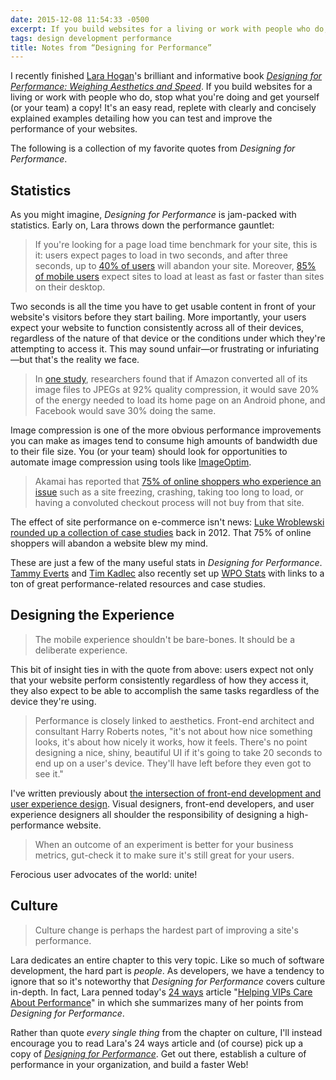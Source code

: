 ```yaml
---
date: 2015-12-08 11:54:33 -0500
excerpt: If you build websites for a living or work with people who do, stop what you’re doing and get yourself (or your team) a copy of this book.
tags: design development performance
title: Notes from “Designing for Performance”
---
```


I recently finished [Lara Hogan](http://larahogan.me/)'s brilliant and informative book <cite>[Designing for Performance: Weighing Aesthetics and Speed](http://www.amazon.com/dp/1491902515/?tag=sixtwothree-20)</cite>. If you build websites for a living or work with people who do, stop what you're doing and get yourself (or your team) a copy! It's an easy read, replete with clearly and concisely explained examples detailing how you can test and improve the performance of your websites.

The following is a collection of my favorite quotes from <cite>Designing for Performance</cite>.

## Statistics

As you might imagine, <cite>Designing for Performance</cite> is jam-packed with statistics. Early on, Lara throws down the performance gauntlet:

> If you're looking for a page load time benchmark for your site, this is it: users expect pages to load in two seconds, and after three seconds, up to [40% of users](http://www.mcrinc.com/Documents/Newsletters/201110_why_web_performance_matters.pdf) will abandon your site. Moreover, [85% of mobile users](http://www.radware.com/Products/FastView/) expect sites to load at least as fast or faster than sites on their desktop.

Two seconds is all the time you have to get usable content in front of your website's visitors before they start bailing. More importantly, your users expect your website to function consistently across all of their devices, regardless of the nature of that device or the conditions under which they're attempting to access it. This may sound unfair—or frustrating or infuriating—but that's the reality we face.

> In [one study](http://www2012.org/proceedings/proceedings/p41.pdf), researchers found that if Amazon converted all of its image files to JPEGs at 92% quality compression, it would save 20% of the energy needed to load its home page on an Android phone, and Facebook would save 30% doing the same.

Image compression is one of the more obvious performance improvements you can make as images tend to consume high amounts of bandwidth due to their file size. You (or your team) should look for opportunities to automate image compression using tools like [ImageOptim](https://imageoptim.com/).

> Akamai has reported that [75% of online shoppers who experience an issue](https://www.akamai.com/dl/reports/Site_Abandonment_Final_Report.pdf) such as a site freezing, crashing, taking too long to load, or having a convoluted checkout process will not buy from that site.

The effect of site performance on e-commerce isn't news: [Luke Wroblewski rounded up a collection of case studies](http://www.lukew.com/ff/entry.asp?1553) back in 2012. That 75% of online shoppers will abandon a website blew my mind.

These are just a few of the many useful stats in <cite>Designing for Performance</cite>. [Tammy Everts](https://tammyeverts.wordpress.com/) and [Tim Kadlec](https://timkadlec.com/) also recently set up [WPO Stats](https://wpostats.com/) with links to a ton of great performance-related resources and case studies.

## Designing the Experience

> The mobile experience shouldn't be bare-bones. It should be a deliberate experience.

This bit of insight ties in with the quote from above: users expect not only that your website perform consistently regardless of how they access it, they also expect to be able to accomplish the same tasks regardless of the device they're using.

> Performance is closely linked to aesthetics. Front-end architect and consultant Harry Roberts notes, "it's not about how nice something looks, it's about how nicely it works, how it feels. There's no point designing a nice, shiny, beautiful UI if it's going to take 20 seconds to end up on a user's device. They'll have left before they even got to see it."

I've written previously about [the intersection of front-end development and user experience design](/posts/front-end-development-is-user-experience-design). Visual designers, front-end developers, and user experience designers all shoulder the responsibility of designing a high-performance website.

> When an outcome of an experiment is better for your business metrics, gut-check it to make sure it's still great for your users.

Ferocious user advocates of the world: unite!

## Culture

> Culture change is perhaps the hardest part of improving a site's performance.

Lara dedicates an entire chapter to this very topic. Like so much of software development, the hard part is _people_. As developers, we have a tendency to ignore that so it's noteworthy that <cite>Designing for Performance</cite> covers culture in-depth. In fact, Lara penned today's [24 ways](https://24ways.org/) article "[Helping VIPs Care About Performance](https://24ways.org/2015/helping-vips-care-about-performance/)" in which she summarizes many of her points from <cite>Designing for Performance</cite>.

Rather than quote _every single thing_ from the chapter on culture, I'll instead encourage you to read Lara's 24 ways article and (of course) pick up a copy of <cite>[Designing for Performance](http://www.amazon.com/dp/1491902515/?tag=sixtwothree-20)</cite>. Get out there, establish a culture of performance in your organization, and build a faster Web!
